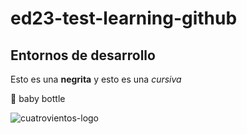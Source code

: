# ed23-test-learning-github

## Entornos de desarrollo

Esto es una **negrita** y esto es una _cursiva_

🍼 baby bottle

![cuatrovientos-logo](http://www.cuatrovientos.org/wp-content/uploads/2023/03/logo-cuatrovientos-2-1-300x75.png)
